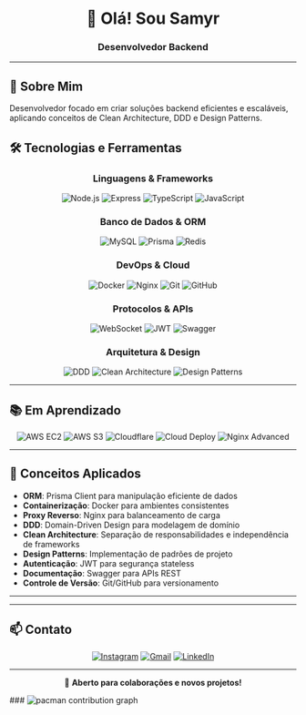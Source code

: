<div align="center">
  
# 👋 Olá! Sou Samyr 

### Desenvolvedor Backend 

</div>

---

## 🚀 Sobre Mim

Desenvolvedor focado em criar soluções backend eficientes e escaláveis, aplicando conceitos de Clean Architecture, DDD e Design Patterns.

## 🛠️ Tecnologias e Ferramentas

<div align="center">

### Linguagens & Frameworks
![Node.js](https://img.shields.io/badge/Node.js-339933?style=for-the-badge&logo=node.js&logoColor=white)
![Express](https://img.shields.io/badge/Express-000000?style=for-the-badge&logo=express&logoColor=white)
![TypeScript](https://img.shields.io/badge/TypeScript-007ACC?style=for-the-badge&logo=typescript&logoColor=white)
![JavaScript](https://img.shields.io/badge/JavaScript-F7DF1E?style=for-the-badge&logo=javascript&logoColor=black)

### Banco de Dados & ORM
![MySQL](https://img.shields.io/badge/MySQL-4479A1?style=for-the-badge&logo=mysql&logoColor=white)
![Prisma](https://img.shields.io/badge/Prisma-2D3748?style=for-the-badge&logo=prisma&logoColor=white)
![Redis](https://img.shields.io/badge/Redis-DC382D?style=for-the-badge&logo=redis&logoColor=white)

### DevOps & Cloud
![Docker](https://img.shields.io/badge/Docker-2496ED?style=for-the-badge&logo=docker&logoColor=white)
![Nginx](https://img.shields.io/badge/Nginx-009639?style=for-the-badge&logo=nginx&logoColor=white)
![Git](https://img.shields.io/badge/Git-F05032?style=for-the-badge&logo=git&logoColor=white)
![GitHub](https://img.shields.io/badge/GitHub-181717?style=for-the-badge&logo=github&logoColor=white)

### Protocolos & APIs
![WebSocket](https://img.shields.io/badge/WebSocket-010101?style=for-the-badge&logo=socketdotio&logoColor=white)
![JWT](https://img.shields.io/badge/JWT-000000?style=for-the-badge&logo=jsonwebtokens&logoColor=white)
![Swagger](https://img.shields.io/badge/Swagger-85EA2D?style=for-the-badge&logo=swagger&logoColor=black)

### Arquitetura & Design
![DDD](https://img.shields.io/badge/DDD-0078D4?style=for-the-badge&logo=&logoColor=white)
![Clean Architecture](https://img.shields.io/badge/Clean_Architecture-00599C?style=for-the-badge&logo=&logoColor=white)
![Design Patterns](https://img.shields.io/badge/Design_Patterns-FF6B6B?style=for-the-badge&logo=&logoColor=white)

</div>

---

## 📚 Em Aprendizado

<div align="center">

![AWS EC2](https://img.shields.io/badge/AWS_EC2-FF9900?style=for-the-badge&logo=amazon-aws&logoColor=white)
![AWS S3](https://img.shields.io/badge/AWS_S3-569A31?style=for-the-badge&logo=amazon-s3&logoColor=white)
![Cloudflare](https://img.shields.io/badge/Cloudflare_R2-F38020?style=for-the-badge&logo=cloudflare&logoColor=white)
![Cloud Deploy](https://img.shields.io/badge/Cloud_Deploy-4285F4?style=for-the-badge&logo=google-cloud&logoColor=white)
![Nginx Advanced](https://img.shields.io/badge/Nginx_Advanced-009639?style=for-the-badge&logo=nginx&logoColor=white)

</div>

---

## 💼 Conceitos Aplicados

- **ORM**: Prisma Client para manipulação eficiente de dados
- **Containerização**: Docker para ambientes consistentes
- **Proxy Reverso**: Nginx para balanceamento de carga
- **DDD**: Domain-Driven Design para modelagem de domínio
- **Clean Architecture**: Separação de responsabilidades e independência de frameworks
- **Design Patterns**: Implementação de padrões de projeto
- **Autenticação**: JWT para segurança stateless
- **Documentação**: Swagger para APIs REST
- **Controle de Versão**: Git/GitHub para versionamento

---



---

## 📫 Contato

<div align="center">

[![Instagram](https://img.shields.io/badge/Instagram-E4405F?style=for-the-badge&logo=instagram&logoColor=white)](https://www.instagram.com/samyrxn/)
[![Gmail](https://img.shields.io/badge/Gmail-D14836?style=for-the-badge&logo=gmail&logoColor=white)](mailto:samyraraujo46@gmail.com)
[![LinkedIn](https://img.shields.io/badge/LinkedIn-0077B5?style=for-the-badge&logo=linkedin&logoColor=white)](https://linkedin.com/in/seu-usuario)

</div>

---

<div align="center">
  
💼 **Aberto para colaborações e novos projetos!**


</div>
###

<picture>
  <source media="(prefers-color-scheme: dark)" srcset="https://raw.githubusercontent.com/maurodesouza/maurodesouza/output/pacman-contribution-graph-dark.svg">
  <source media="(prefers-color-scheme: light)" srcset="https://raw.githubusercontent.com/maurodesouza/maurodesouza/output/pacman-contribution-graph.svg">
  <img alt="pacman contribution graph" src="https://raw.githubusercontent.com/maurodesouza/maurodesouza/output/pacman-contribution-graph.svg">
</picture>

###
